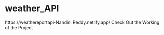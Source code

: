 # weather_API
https://weathereportapi-Nandini Reddy.netlify.app/
Check Out the Working of the Project 

